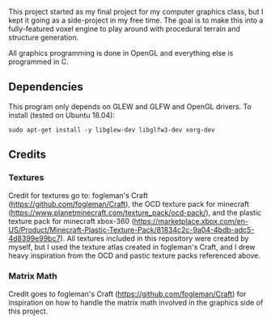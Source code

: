 This project started as my final project for my computer graphics class, but
I kept it going as a side-project in my free time. The goal is to make this
into a fully-featured voxel engine to play around with procedural terrain
and structure generation.

All graphics programming is done in OpenGL and everything else is programmed
in C.

## Dependencies
This program only depends on GLEW and GLFW and OpenGL drivers.
To install (tested on Ubuntu 18.04):

`sudo apt-get install -y libglew-dev libglfw3-dev xorg-dev`


## Credits
### Textures
Credit for textures go to: fogleman's Craft (https://github.com/fogleman/Craft),
the OCD texture pack for minecraft
(https://www.planetminecraft.com/texture_pack/ocd-pack/), and the plastic
texture pack for minecraft xbox-360
(https://marketplace.xbox.com/en-US/Product/Minecraft-Plastic-Texture-Pack/81834c2c-9a04-4bdb-adc5-4d8399e99bc7).
All textures included in this repository were created by myself, but I used the
texture atlas created in fogleman's Craft, and I drew heavy inspiration from the
OCD and pastic texture packs referenced above.

### Matrix Math
Credit goes to fogleman's Craft (https://github.com/fogleman/Craft) for
inspiration on how to handle the matrix math involved in the graphics side
of this project.
